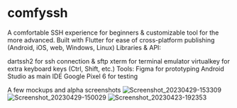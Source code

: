 # comfyssh
A comfortable SSH experience for beginners & customizable tool for the more advanced. 
Built with Flutter for ease of cross-platform publishing (Android, iOS, web, Windows, Linux)
Libraries & API: 
 
dartssh2 for ssh connection & sftp 
  xterm for terminal emulator
  virtualkey for extra keyboard keys (Ctrl, Shift, etc.)
Tools:
  Figma for prototyping
  Android Studio as main IDE
  Google Pixel 6 for testing

A few mockups and alpha screenshots
![Screenshot_20230429-153309](https://user-images.githubusercontent.com/70709101/235391460-45897f6e-d84f-457a-9860-8618bdf8c4fb.jpg)
![Screenshot_20230429-150029](https://user-images.githubusercontent.com/70709101/235391466-ef03fbca-8f96-4daa-b441-e30fa09765f8.jpg)
![Screenshot_20230423-192353](https://user-images.githubusercontent.com/70709101/235391488-a0d4336c-4fa6-42fb-a637-90d3ea10bee6.jpg)
